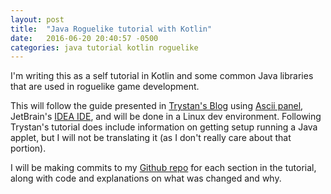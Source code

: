 ```yaml
---
layout: post
title:  "Java Roguelike tutorial with Kotlin"
date:   2016-06-20 20:40:57 -0500
categories: java tutorial kotlin roguelike
---
```


I'm writing this as a self tutorial in Kotlin and some common Java libraries that are used in roguelike game development.

This will follow the guide presented in [Trystan's Blog][trystan-blog] using [Ascii panel][ascii-p], JetBrain's [IDEA IDE][idea-ce], and will be done in a Linux dev environment. Following Trystan's tutorial does include information on getting setup running a Java applet, but I will not be translating it (as I don't really care about that portion).

I will be making commits to my [Github repo][gh-repo] for each section in the tutorial, along with code and explanations on what was changed and why.


[trystan-blog]: https://trystans.blogspot.com/2016/01/roguelike-tutorial-00-table-of-contents.html
[ascii-p]: https://github.com/trystan/AsciiPanel
[idea-ce]: https://www.jetbrains.com/idea/download
[gh-repo]: https://github.com/alec-parks/
